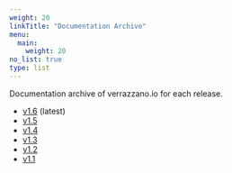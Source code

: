 ```yaml
---
weight: 20
linkTitle: "Documentation Archive"
menu:
  main:
    weight: 20
no_list: true
type: list
---
```


Documentation archive of verrazzano.io for each release.

- [v1.6](../../latest/docs) (latest)
- [v1.5](../../v1.5/docs)
- [v1.4](../../v1.4/docs)
- [v1.3](../../v1.3/docs)
- [v1.2](../../v1.2/docs)
- [v1.1](../../v1.1/docs)

